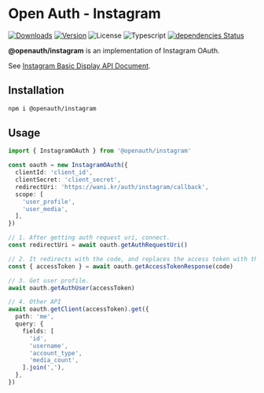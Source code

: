 # Open Auth - Instagram

<p align="left">
  <a href="https://npmcharts.com/compare/@openauth/instagram?minimal=true"><img alt="Downloads" src="https://img.shields.io/npm/dt/@openauth/instagram.svg?style=flat-square" /></a>
  <a href="https://www.npmjs.com/package/@openauth/instagram"><img alt="Version" src="https://img.shields.io/npm/v/@openauth/instagram.svg?style=flat-square" /></a>
  <img alt="License" src="https://img.shields.io/npm/l/@openauth/instagram.svg?style=flat-square" />
  <img alt="Typescript" src="https://img.shields.io/badge/language-Typescript-007acc.svg?style=flat-square" />
  <a href="https://david-dm.org/wan2land/openauth?path=packages/instagram"><img alt="dependencies Status" src="https://img.shields.io/david/wan2land/openauth.svg?style=flat-square&path=packages/instagram" /></a>
</p>

**@openauth/instagram** is an implementation of Instagram OAuth.

See [Instagram Basic Display API Document](https://developers.facebook.com/docs/instagram-basic-display-api).

## Installation

```bash
npm i @openauth/instagram
```

## Usage

```typescript
import { InstagramOAuth } from '@openauth/instagram'

const oauth = new InstagramOAuth({
  clientId: 'client_id',
  clientSecret: 'client_secret',
  redirectUri: 'https://wani.kr/auth/instagram/callback',
  scope: [
    'user_profile',
    'user_media',
  ],
})

// 1. After getting auth request uri, connect.
const redirectUri = await oauth.getAuthRequestUri()

// 2. It redirects with the code, and replaces the access token with this code value.
const { accessToken } = await oauth.getAccessTokenResponse(code)

// 3. Get user profile.
await oauth.getAuthUser(accessToken)

// 4. Other API
await oauth.getClient(accessToken).get({
  path: 'me',
  query: {
    fields: [
      'id',
      'username',
      'account_type',
      'media_count',
    ].join(','),
  },
})
```

